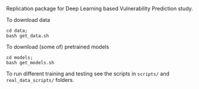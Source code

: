 Replication package for Deep Learning based Vulnerability Prediction study.

To download data 

```
cd data;
bash get_data.sh
```

To download (some of) pretrained models

```
cd models;
bash get_models.sh
```

To run different training and testing see the scripts in `scripts/` and `real_data_scripts/` folders.

